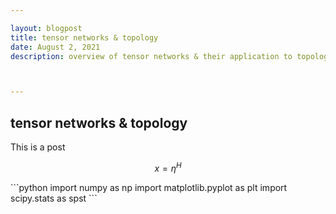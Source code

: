 ```yaml
---

layout: blogpost
title: tensor networks & topology
date: August 2, 2021
description: overview of tensor networks & their application to topological matter



---
```


<h2> tensor networks & topology </h2>

This is a post

$$ x = \eta^H $$

<div class="cooksnote">
```python
import numpy as np
import matplotlib.pyplot as plt
import scipy.stats as spst
```
  </div>
  
